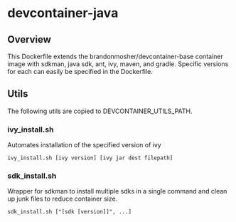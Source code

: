 # devcontainer-java

## Overview

This Dockerfile extends the brandonmosher/devcontainer-base container image with sdkman, java sdk, ant, ivy, maven, and gradle. Specific versions for each can easily be specified in the Dockerfile.

## Utils

The following utils are copied to DEVCONTAINER_UTILS_PATH.

### ivy_install.sh 

Automates installation of the specified version of ivy

    ivy_install.sh [ivy version] [ivy jar dest filepath]

### sdk_install.sh

Wrapper for sdkman to install multiple sdks in a single command and clean up junk files to reduce container size.

    sdk_install.sh ["[sdk [version]]", ...]
